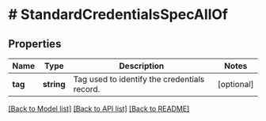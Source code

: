 # # StandardCredentialsSpecAllOf

## Properties

Name | Type | Description | Notes
------------ | ------------- | ------------- | -------------
**tag** | **string** | Tag used to identify the credentials record. | [optional]

[[Back to Model list]](../../README.md#models) [[Back to API list]](../../README.md#endpoints) [[Back to README]](../../README.md)

